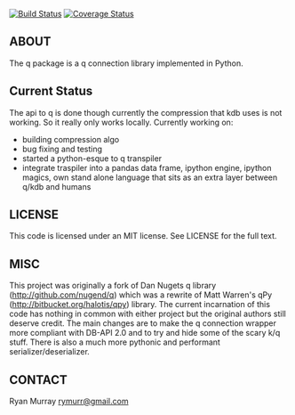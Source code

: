 [![Build Status](https://travis-ci.org/rymurr/q.svg?branch=master)](https://travis-ci.org/rymurr/q)
[![Coverage Status](https://coveralls.io/repos/rymurr/q/badge.png)](https://coveralls.io/r/rymurr/q)

## ABOUT ##

The q package is a q connection library implemented in Python.

## Current Status
The api to q is done though currently the compression that kdb uses is not working. So it really only works locally. Currently working on:

 * building compression algo
 * bug fixing and testing
 * started a python-esque to q transpiler
 * integrate traspiler into a pandas data frame, ipython engine, ipython magics, own stand alone language that sits as an extra layer between q/kdb and humans
## LICENSE ##

This code is licensed under an MIT license.  See LICENSE for
the full text.

## MISC ##

This project was originally a fork of Dan Nugets q library (http://github.com/nugend/q) which was a rewrite of Matt Warren's qPy (http://bitbucket.org/halotis/qpy) library. The current incarnation of this code has nothing in common with either project but the original authors still deserve credit. The main changes are to make the q connection wrapper more compliant with DB-API 2.0 and to try and hide some of the scary k/q stuff. There is also a much more pythonic and performant serializer/deserializer.

## CONTACT ##

Ryan Murray
rymurr@gmail.com
